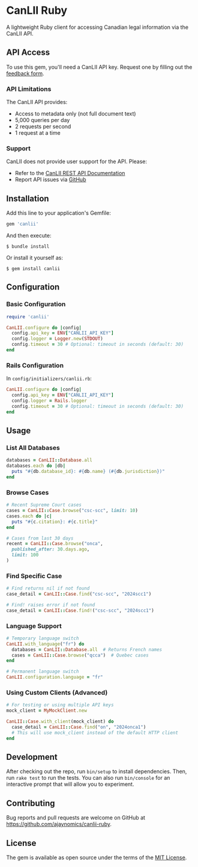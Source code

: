 # CanLII Ruby

A lightweight Ruby client for accessing Canadian legal information via the CanLII API.

## API Access

To use this gem, you'll need a CanLII API key. Request one by filling out the [feedback form](https://www.canlii.org/feedback/feedback.html).

### API Limitations

The CanLII API provides:
- Access to metadata only (not full document text)
- 5,000 queries per day
- 2 requests per second
- 1 request at a time

### Support

CanLII does not provide user support for the API. Please:
- Refer to the [CanLII REST API Documentation](https://www.canlii.org/api/docs/)
- Report API issues via [GitHub](https://github.com/canlii/api_documentation/issues)

## Installation

Add this line to your application's Gemfile:

```ruby
gem 'canlii'
```

And then execute:

    $ bundle install

Or install it yourself as:

    $ gem install canlii

## Configuration

### Basic Configuration

```ruby
require 'canlii'

CanLII.configure do |config|
  config.api_key = ENV["CANLII_API_KEY"]
  config.logger = Logger.new(STDOUT)
  config.timeout = 30 # Optional: timeout in seconds (default: 30)
end
```

### Rails Configuration

In `config/initializers/canlii.rb`:

```ruby
CanLII.configure do |config|
  config.api_key = ENV["CANLII_API_KEY"]
  config.logger = Rails.logger
  config.timeout = 30 # Optional: timeout in seconds (default: 30)
end
```

## Usage

### List All Databases

```ruby
databases = CanLII::Database.all
databases.each do |db|
  puts "#{db.database_id}: #{db.name} (#{db.jurisdiction})"
end
```

### Browse Cases

```ruby
# Recent Supreme Court cases
cases = CanLII::Case.browse("csc-scc", limit: 10)
cases.each do |c|
  puts "#{c.citation}: #{c.title}"
end

# Cases from last 30 days
recent = CanLII::Case.browse("onca", 
  published_after: 30.days.ago,
  limit: 100
)
```

### Find Specific Case

```ruby
# Find returns nil if not found
case_detail = CanLII::Case.find("csc-scc", "2024scc1")

# Find! raises error if not found
case_detail = CanLII::Case.find!("csc-scc", "2024scc1")
```

### Language Support

```ruby
# Temporary language switch
CanLII.with_language("fr") do
  databases = CanLII::Database.all  # Returns French names
  cases = CanLII::Case.browse("qcca")  # Quebec cases
end

# Permanent language switch
CanLII.configuration.language = "fr"
```

### Using Custom Clients (Advanced)

```ruby
# For testing or using multiple API keys
mock_client = MyMockClient.new

CanLII::Case.with_client(mock_client) do
  case_detail = CanLII::Case.find("on", "2024onca1")
  # This will use mock_client instead of the default HTTP client
end
```

## Development

After checking out the repo, run `bin/setup` to install dependencies. Then, run `rake test` to run the tests. You can also run `bin/console` for an interactive prompt that will allow you to experiment.

## Contributing

Bug reports and pull requests are welcome on GitHub at https://github.com/ajaynomics/canlii-ruby.

## License

The gem is available as open source under the terms of the [MIT License](https://opensource.org/licenses/MIT).